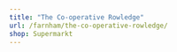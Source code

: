 ```yaml
---
title: "The Co-operative Rowledge"
url: /farnham/the-co-operative-rowledge/
shop: Supermarkt
---
```


